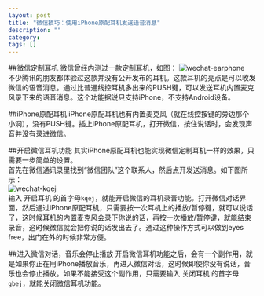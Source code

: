 ```yaml
---
layout: post
title: "微信技巧：使用iPhone原配耳机发送语音消息"
description: ""
category: 
tags: []
---
```


##微信定制耳机
微信曾经内测过一款定制耳机，如图：
![wechat-earphone](http://ww4.sinaimg.cn/large/70dcc3a2gw1e83nuejp21j20cg0go0u0.jpg)  
不少腾讯的朋友都体验过这款并没有公开发布的耳机。这款耳机的亮点是可以收发微信的语音消息。通过比普通线控耳机多出来的PUSH键，可以发送耳机内置麦克风录下来的语音消息。这个功能据说只支持iPhone，不支持Android设备。

##iPhone原配耳机
iPhone原配耳机也有内置麦克风（就在线控按键的旁边那个小洞），没有PUSH键。插上iPhone原配耳机，打开微信，按住说话时，会发现声音并没有录进微信。

##开启微信耳机功能
其实iPhone原配耳机也能实现微信定制耳机一样的效果，只需要一步简单的设置。  
首先在微信通讯录里找到“微信团队”这个联系人，然后点开发送消息。如下图所示：  
![wechat-kqej](http://ww4.sinaimg.cn/large/70dcc3a2gw1e8jjokm6cbj20hs0qoacq.jpg)  
输入 开启耳机 的首字母`kqej`，就能开启微信的耳机录音功能。打开微信对话界面，然后通过iPhone原配耳机，只需要按一次耳机上的播放/暂停键，就可以说话了，这时候耳机的内置麦克风会录下你说的话，再按一次播放/暂停键，就能结束录音，这时候微信就会把你说的话发出去了。通过这种操作方式可以做到eyes free，出门在外的时候非常方便。

##进入微信对话，音乐会停止播放
开启微信耳机功能之后，会有一个副作用，就是如果你正在用iPhone播放音乐，再进入微信对话，这时候即使你没有说话，音乐也会停止播放。如果不能接受这个副作用，只需要输入 关闭耳机 的首字母`gbej`，就能关闭微信耳机功能。

